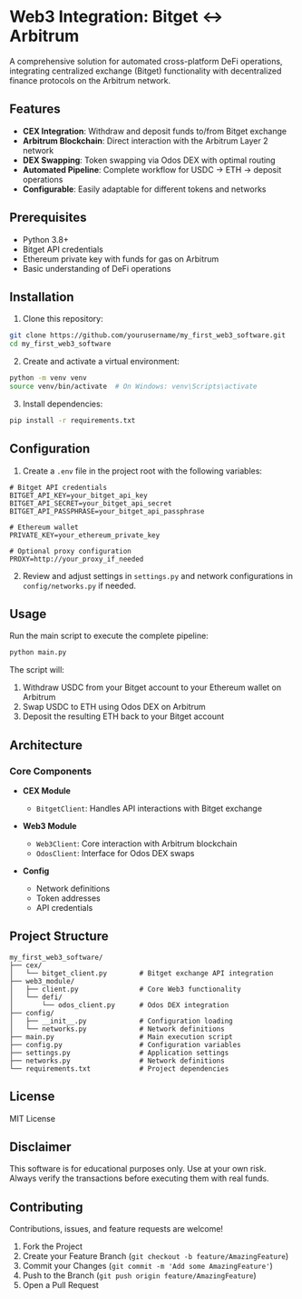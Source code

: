 # Web3 Integration: Bitget ↔ Arbitrum

A comprehensive solution for automated cross-platform DeFi operations, integrating centralized exchange (Bitget) functionality with decentralized finance protocols on the Arbitrum network.

## Features

- **CEX Integration**: Withdraw and deposit funds to/from Bitget exchange
- **Arbitrum Blockchain**: Direct interaction with the Arbitrum Layer 2 network
- **DEX Swapping**: Token swapping via Odos DEX with optimal routing
- **Automated Pipeline**: Complete workflow for USDC → ETH → deposit operations
- **Configurable**: Easily adaptable for different tokens and networks

## Prerequisites

- Python 3.8+
- Bitget API credentials
- Ethereum private key with funds for gas on Arbitrum
- Basic understanding of DeFi operations

## Installation

1. Clone this repository:
```bash
git clone https://github.com/yourusername/my_first_web3_software.git
cd my_first_web3_software
```

2. Create and activate a virtual environment:
```bash
python -m venv venv
source venv/bin/activate  # On Windows: venv\Scripts\activate
```

3. Install dependencies:
```bash
pip install -r requirements.txt
```

## Configuration

1. Create a `.env` file in the project root with the following variables:
```
# Bitget API credentials
BITGET_API_KEY=your_bitget_api_key
BITGET_API_SECRET=your_bitget_api_secret
BITGET_API_PASSPHRASE=your_bitget_api_passphrase

# Ethereum wallet
PRIVATE_KEY=your_ethereum_private_key

# Optional proxy configuration
PROXY=http://your_proxy_if_needed
```

2. Review and adjust settings in `settings.py` and network configurations in `config/networks.py` if needed.

## Usage

Run the main script to execute the complete pipeline:

```bash
python main.py
```

The script will:
1. Withdraw USDC from your Bitget account to your Ethereum wallet on Arbitrum
2. Swap USDC to ETH using Odos DEX on Arbitrum
3. Deposit the resulting ETH back to your Bitget account

## Architecture

### Core Components

- **CEX Module**
  - `BitgetClient`: Handles API interactions with Bitget exchange

- **Web3 Module**
  - `Web3Client`: Core interaction with Arbitrum blockchain
  - `OdosClient`: Interface for Odos DEX swaps

- **Config**
  - Network definitions
  - Token addresses
  - API credentials

## Project Structure

```
my_first_web3_software/
├── cex/
│   └── bitget_client.py        # Bitget exchange API integration
├── web3_module/
│   ├── client.py               # Core Web3 functionality
│   └── defi/
│       └── odos_client.py      # Odos DEX integration
├── config/
│   ├── __init__.py             # Configuration loading
│   └── networks.py             # Network definitions
├── main.py                     # Main execution script
├── config.py                   # Configuration variables
├── settings.py                 # Application settings
├── networks.py                 # Network definitions
└── requirements.txt            # Project dependencies
```

## License

MIT License

## Disclaimer

This software is for educational purposes only. Use at your own risk. Always verify the transactions before executing them with real funds.

## Contributing

Contributions, issues, and feature requests are welcome!

1. Fork the Project
2. Create your Feature Branch (`git checkout -b feature/AmazingFeature`)
3. Commit your Changes (`git commit -m 'Add some AmazingFeature'`)
4. Push to the Branch (`git push origin feature/AmazingFeature`)
5. Open a Pull Request
